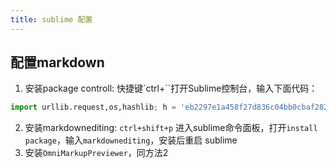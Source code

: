 ```yaml
---
title: sublime 配置
---
```


## 配置markdown
1. 安装package controll: 快捷键`ctrl+\``打开Sublime控制台，输入下面代码：
```python
import urllib.request,os,hashlib; h = 'eb2297e1a458f27d836c04bb0cbaf282' + 'd0e7a3098092775ccb37ca9d6b2e4b7d'; pf = 'Package Control.sublime-package'; ipp = sublime.installed_packages_path(); urllib.request.install_opener( urllib.request.build_opener( urllib.request.ProxyHandler()) ); by = urllib.request.urlopen( 'http://packagecontrol.io/' + pf.replace(' ', '%20')).read(); dh = hashlib.sha256(by).hexdigest(); print('Error validating download (got %s instead of %s), please try manual install' % (dh, h)) if dh != h else open(os.path.join( ipp, pf), 'wb' ).write(by)
```
2. 安装markdownediting: `ctrl+shift+p` 进入sublime命令面板，打开`install package`，输入`markdownediting`，安装后重启 sublime
3. 安装`OmniMarkupPreviewer`，同方法2
